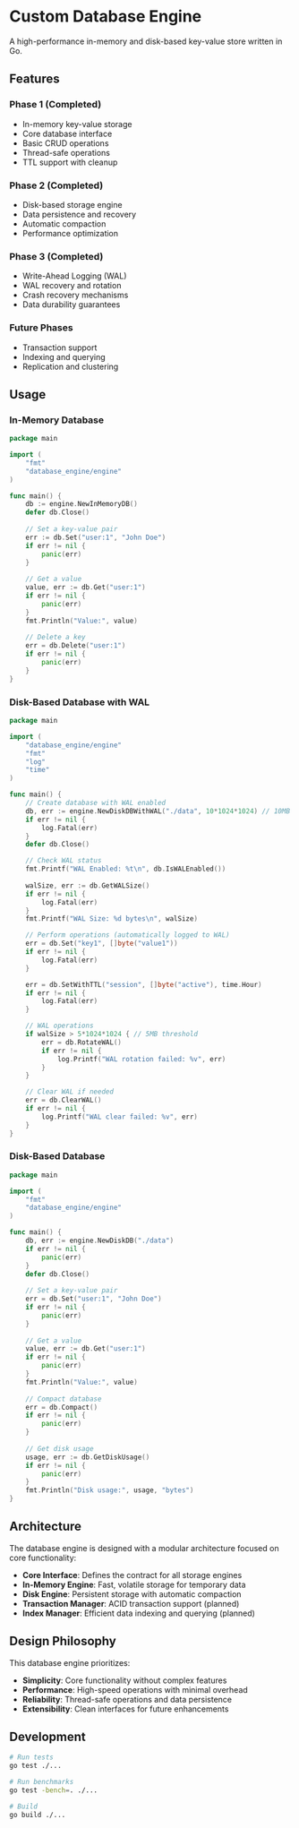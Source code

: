 # Custom Database Engine

A high-performance in-memory and disk-based key-value store written in Go.

## Features

### Phase 1 (Completed)
- In-memory key-value storage
- Core database interface
- Basic CRUD operations
- Thread-safe operations
- TTL support with cleanup

### Phase 2 (Completed)
- Disk-based storage engine
- Data persistence and recovery
- Automatic compaction
- Performance optimization

### Phase 3 (Completed)
- Write-Ahead Logging (WAL)
- WAL recovery and rotation
- Crash recovery mechanisms
- Data durability guarantees

### Future Phases
- Transaction support
- Indexing and querying
- Replication and clustering

## Usage

### In-Memory Database
```go
package main

import (
    "fmt"
    "database_engine/engine"
)

func main() {
    db := engine.NewInMemoryDB()
    defer db.Close()
    
    // Set a key-value pair
    err := db.Set("user:1", "John Doe")
    if err != nil {
        panic(err)
    }
    
    // Get a value
    value, err := db.Get("user:1")
    if err != nil {
        panic(err)
    }
    fmt.Println("Value:", value)
    
    // Delete a key
    err = db.Delete("user:1")
    if err != nil {
        panic(err)
    }
}
```

### Disk-Based Database with WAL
```go
package main

import (
    "database_engine/engine"
    "fmt"
    "log"
    "time"
)

func main() {
    // Create database with WAL enabled
    db, err := engine.NewDiskDBWithWAL("./data", 10*1024*1024) // 10MB WAL
    if err != nil {
        log.Fatal(err)
    }
    defer db.Close()

    // Check WAL status
    fmt.Printf("WAL Enabled: %t\n", db.IsWALEnabled())
    
    walSize, err := db.GetWALSize()
    if err != nil {
        log.Fatal(err)
    }
    fmt.Printf("WAL Size: %d bytes\n", walSize)

    // Perform operations (automatically logged to WAL)
    err = db.Set("key1", []byte("value1"))
    if err != nil {
        log.Fatal(err)
    }

    err = db.SetWithTTL("session", []byte("active"), time.Hour)
    if err != nil {
        log.Fatal(err)
    }

    // WAL operations
    if walSize > 5*1024*1024 { // 5MB threshold
        err = db.RotateWAL()
        if err != nil {
            log.Printf("WAL rotation failed: %v", err)
        }
    }

    // Clear WAL if needed
    err = db.ClearWAL()
    if err != nil {
        log.Printf("WAL clear failed: %v", err)
    }
}
```

### Disk-Based Database
```go
package main

import (
    "fmt"
    "database_engine/engine"
)

func main() {
    db, err := engine.NewDiskDB("./data")
    if err != nil {
        panic(err)
    }
    defer db.Close()
    
    // Set a key-value pair
    err = db.Set("user:1", "John Doe")
    if err != nil {
        panic(err)
    }
    
    // Get a value
    value, err := db.Get("user:1")
    if err != nil {
        panic(err)
    }
    fmt.Println("Value:", value)
    
    // Compact database
    err = db.Compact()
    if err != nil {
        panic(err)
    }
    
    // Get disk usage
    usage, err := db.GetDiskUsage()
    if err != nil {
        panic(err)
    }
    fmt.Println("Disk usage:", usage, "bytes")
}
```

## Architecture

The database engine is designed with a modular architecture focused on core functionality:

- **Core Interface**: Defines the contract for all storage engines
- **In-Memory Engine**: Fast, volatile storage for temporary data
- **Disk Engine**: Persistent storage with automatic compaction
- **Transaction Manager**: ACID transaction support (planned)
- **Index Manager**: Efficient data indexing and querying (planned)

## Design Philosophy

This database engine prioritizes:
- **Simplicity**: Core functionality without complex features
- **Performance**: High-speed operations with minimal overhead
- **Reliability**: Thread-safe operations and data persistence
- **Extensibility**: Clean interfaces for future enhancements

## Development

```bash
# Run tests
go test ./...

# Run benchmarks
go test -bench=. ./...

# Build
go build ./...
```
